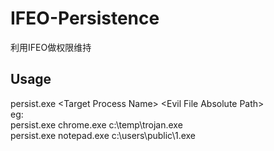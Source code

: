 # IFEO-Persistence

利用IFEO做权限维持

## Usage
persist.exe  \<Target Process Name\> \<Evil File Absolute Path\> \
eg: \
persist.exe chrome.exe c:\temp\trojan.exe \
persist.exe notepad.exe c:\users\public\1.exe
